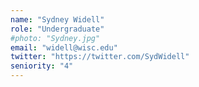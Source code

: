 ```yaml
---
name: "Sydney Widell"
role: "Undergraduate"
#photo: "Sydney.jpg"
email: "widell@wisc.edu"
twitter: "https://twitter.com/SydWidell"
seniority: "4"
---
```

